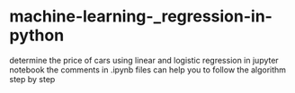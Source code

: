 # machine-learning-_regression-in-python
determine the price of cars using linear and logistic regression in jupyter notebook
the comments in .ipynb files can help you to follow the algorithm step by step 
